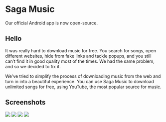 # Saga Music

Our official Android app is now open-source.

## Hello

It was really hard to download music for free. You search for songs, open different websites, hide from fake links and tackle popups, and you still can’t find it in good quality most of the times. We had the same problem, and so we decided to fix it.

We've tried to simplify the process of downloading music from the web and turn in into a beautiful experience. You can use Saga Music to download unlimited songs for free, using YouTube, the most popular source for music.

## Screenshots
![](https://cloud.githubusercontent.com/assets/2841780/11608966/9ad0b036-9b9e-11e5-8a03-32f5a7d34bfe.png)
![](https://cloud.githubusercontent.com/assets/2841780/11608965/99b95edc-9b9e-11e5-8c18-0b7677614b8f.png)
![](https://cloud.githubusercontent.com/assets/2841780/11608963/98cd43e4-9b9e-11e5-9949-09e9ee3eeef7.png)
![](https://cloud.githubusercontent.com/assets/2841780/11608986/3f5731fc-9b9f-11e5-9455-f57bac0c3ad2.jpg)

